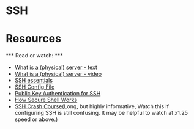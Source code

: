 # SSH
# Resources
*** Read or watch: ***
- [What is a (physical) server - text]()
- [What is a (physical) server - video]()
- [SSH essentials]()
- [SSH Config File]()
- [Public Key Authentication for SSH]()
- [How Secure Shell Works]()
- [SSH Crash Course]()(Long, but highly informative, Watch this if configuring SSH is still confusing. It may be helpful to watch at x1.25 speed or above.)
